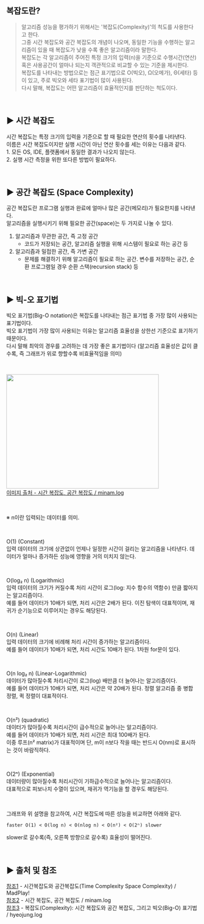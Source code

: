 ## 복잡도란?
>알고리즘 성능을 평가하기 위해서는 '복잡도(Complexity)'의 척도를 사용한다고 한다.<br>
그중 시간 복잡도와 공간 복잡도의 개념이 나오며, 동일한 기능을 수행하는 알고리즘이 있을 때 복잡도가 낮을 수록 좋은 알고리즘이라 말한다.<br>
복잡도는 각 알고리즘이 주어진 특정 크기의 입력(n)을 기준으로 수행시간(연산) 혹은 사용공간이 얼마나 되는지 객관적으로 비교할 수 있는 기준을 제시한다.<br>
복잡도를 나타내는 방법으로는 점근 표기법으로 O(빅오), Ω(오메가), Θ(세타) 등이 있고, 주로 빅오와 세타 표기법이 많이 사용된다.<br>
다시 말해, 복잡도는 어떤 알고리즘이 효율적인지를 판단하는 척도이다.<br>
<br>

## ▶️ 시간 복잡도
시간 복잡도는 특정 크기의 입력을 기준으로 할 때 필요한 연산의 횟수를 나타낸다.<br>
이름은 시간 복잡도이지만 실행 시간이 아닌 연산 횟수를 세는 이유는 다음과 같다.<br>
    1. 모든 OS, IDE, 플랫폼에서 동일한 결과가 나오지 않는다.<br>
    2. 실행 시간 측정을 위한 또다른 방법이 필요하다.<br>


<br>

## ▶️ 공간 복잡도 (Space Complexity)
공간 복잡도란 프로그램 실행과 완료에 얼마나 많은 공간(메모리)가 필요한지를 나타낸다.<br>
알고리즘을 실행시키기 위해 필요한 공간(space)는 두 가지로 나눌 수 있다.<br>
1. 알고리즘과 무관한 공간, 즉 고정 공간<br>
    * 코드가 저장되는 공간, 알고리즘 실행을 위해 시스템이 필요로 하는 공간 등<br>
2. 알고리즘과 밀접한 공간, 즉 가변 공간<br>
    * 문제를 해결하기 위해 알고리즘이 필요로 하는 공간. 변수를 저장하는 공간, 순환 프로그램일 경우 순환 스택(recursion stack) 등<br>


<br>

## ▶️ 빅-오 표기법
빅오 표기법(Big-O notation)은 복잡도를 나타내는 점근 표기법 중 가장 많이 사용되는 표기법이다.<br>
빅오 표기법이 가장 많이 사용되는 이유는 알고리즘 효율성을 상한선 기준으로 표기하기 때문이다.<br>
다시 말해 최악의 경우를 고려하는 데 가장 좋은 표기법이다 (알고리즘 효율성은 값이 클수록, 즉 그래프가 위로 향할수록 비효율적임을 의미)<br>

<br>

<img src="https://user-images.githubusercontent.com/117061586/232772289-2d94f4d9-8463-4841-b105-1b04970c1e08.png" width="400" height="300"/> <br>
[이미지 출처 - 시간 복잡도, 공간 복잡도 / minam.log](https://velog.io/@cha-suyeon/Algorithm-%EC%8B%9C%EA%B0%84-%EB%B3%B5%EC%9E%A1%EB%8F%84-%EA%B3%B5%EA%B0%84-%EB%B3%B5%EC%9E%A1%EB%8F%84)<br>

<br>

※ n이란 입력되는 데이터를 의미.<br>

<br>

O(1) (Constant)<br>
입력 데이터의 크기에 상관없이 언제나 일정한 시간이 걸리는 알고리즘을 나타낸다. 데이터가 얼마나 증가하든 성능에 영향을 거의 미치지 않는다.<br>

<br>

O(log₂ n) (Logarithmic)<br>
입력 데이터의 크기가 커질수록 처리 시간이 로그(log: 지수 함수의 역함수) 만큼 짧아지는 알고리즘이다.<br>
예를 들어 데이터가 10배가 되면, 처리 시간은 2배가 된다. 이진 탐색이 대표적이며, 재귀가 순기능으로 이루어지는 경우도 해당된다.<br>

<br>

O(n) (Linear)<br>
입력 데이터의 크기에 비례해 처리 시간이 증가하는 알고리즘이다.<br> 
예를 들어 데이터가 10배가 되면, 처리 시간도 10배가 된다. 1차원 for문이 있다.<br>

<br>

O(n log₂ n) (Linear-Logarithmic)<br>
데이터가 많아질수록 처리시간이 로그(log) 배만큼 더 늘어나는 알고리즘이다.<br>
 예를 들어 데이터가 10배가 되면, 처리 시간은 약 20배가 된다. 정렬 알고리즘 중 병합 정렬, 퀵 정렬이 대표적이다.<br>

<br>

O(n²) (quadratic)<br>
데이터가 많아질수록 처리시간이 급수적으로 늘어나는 알고리즘이다.<br>
예를 들어 데이터가 10배가 되면, 처리 시간은 최대 100배가 된다.<br>
이중 루프(n² matrix)가 대표적이며 단, m이 n보다 작을 때는 반드시 O(nm)로 표시하는 것이 바람직하다.<br>

<br>

O(2ⁿ) (Exponential)<br>
데이터량이 많아질수록 처리시간이 기하급수적으로 늘어나는 알고리즘이다.<br> 
대표적으로 피보나치 수열이 있으며, 재귀가 역기능을 할 경우도 해당된다.<br>

<br>

그래프와 위 설명을 참고하여, 시간 복잡도에 따른 성능을 비교하면 아래와 같다.<br>

```
faster O(1) < O(log n) < O(nlog n) < O(n²) < O(2ⁿ) slower
```

slower로 갈수록(즉, 오른쪽 방향으로 갈수록) 효율성이 떨어진다.

<br>

## ▶️ 출처 및 참조
[참조1](https://madplay.github.io/post/time-complexity-space-complexity) - 시간복잡도와 공간복잡도(Time Complexity Space Complexity) / MadPlay! <br>
[참조2](https://velog.io/@cha-suyeon/Algorithm-%EC%8B%9C%EA%B0%84-%EB%B3%B5%EC%9E%A1%EB%8F%84-%EA%B3%B5%EA%B0%84-%EB%B3%B5%EC%9E%A1%EB%8F%84) - 시간 복잡도, 공간 복잡도 / minam.log<br>
[참조3](https://velog.io/@welloff_jj/Complexity-and-Big-O-notation) - 복잡도(Complexity): 시간 복잡도와 공간 복잡도, 그리고 빅오(Big-O) 표기법 / hyeojung.log
